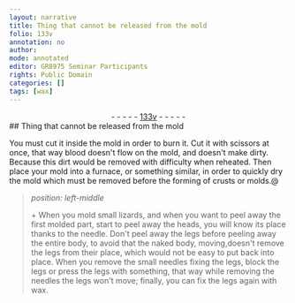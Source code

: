```yaml
---
layout: narrative
title: Thing that cannot be released from the mold
folio: 133v
annotation: no
author:
mode: annotated
editor: GR8975 Seminar Participants
rights: Public Domain
categories: []
tags: [wax]
---
```


 <div class="folio" align="center">- - - - - <a href="http://gallica.bnf.fr/ark:/12148/btv1b10500001g/f272.image" target="_blank">133v</a> - - - - - </div> 
## Thing that cannot be released from the mold

 
 You must cut it inside the mold in order to burn it. Cut it with <span class="tool">scissors</span> at once, that way blood doesn't flow on the mold, and doesn't make dirty. Because this dirt would be removed with difficulty when reheated. Then place your mold into a furnace, or something similar, in order to quickly dry the mold which must be removed before the forming of crusts or molds.@ 
 
> *position: left-middle*
> 
>  \+ When you mold small <span class="animal">lizards</span>, and when you want to peel away the first molded part, start to peel away the heads, you will know its place thanks to the <span class="tool">needle</span>. Don't peel away the legs before peeling away the entire body, to avoid that the naked body, moving,doesn't remove the legs from their place, which would not be easy to put back into place. When you remove the small <span class="tool">needles</span> fixing the legs, block the legs or press the legs with something, that way while removing the <span class="tool">needles</span> the legs won't move; finally, you can fix the legs again with <span class="material">wax</span>.
 
